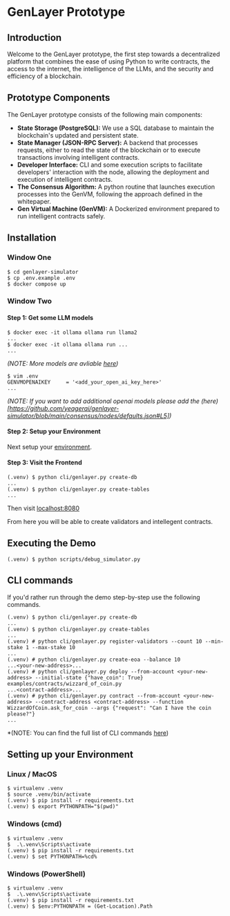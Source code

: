 # GenLayer Prototype

## Introduction

Welcome to the GenLayer prototype, the first step towards a decentralized platform that combines the ease of using Python to write contracts, the access to the internet, the intelligence of the LLMs, and the security and efficiency of a blockchain.

## Prototype Components

The GenLayer prototype consists of the following main components:

* **State Storage (PostgreSQL):** We use a SQL database to maintain the blockchain's updated and persistent state.
* **State Manager (JSON-RPC Server):** A backend that processes requests, either to read the state of the blockchain or to execute transactions involving intelligent contracts.
* **Developer Interface:** CLI and some execution scripts to facilitate developers' interaction with the node, allowing the deployment and execution of intelligent contracts.
* **The Consensus Algorithm:** A python routine that launches execution processes into the GenVM, following the approach defined in the whitepaper.
* **Gen Virtual Machine (GenVM):** A Dockerized environment prepared to run intelligent contracts safely.

## Installation

### Window One

```
$ cd genlayer-simulator
$ cp .env.example .env
$ docker compose up
```

### Window Two

#### Step 1: Get some LLM models

```
$ docker exec -it ollama ollama run llama2
...
$ docker exec -it ollama ollama run ...
...
```
*(NOTE: More models are avliable [here](https://github.com/ollama/ollama?tab=readme-ov-file#model-library))*

```
$ vim .env
GENVMOPENAIKEY     = '<add_your_open_ai_key_here>'
...
```
*(NOTE: If you want to add additional openai models please add the (here)[https://github.com/yeagerai/genlayer-simulator/blob/main/consensus/nodes/defaults.json#L5])*

#### Step 2: Setup your Environment

Next setup your [environment](#setting-up-your-environment).

#### Step 3: Visit the Frontend

```
(.venv) $ python cli/genlayer.py create-db
...
(.venv) $ python cli/genlayer.py create-tables
...
```

Then visit [localhost:8080](http://localhost:8080/)

From here you will be able to create validators and intellegent contracts.

## Executing the Demo

```
(.venv) $ python scripts/debug_simulator.py
```

## CLI commands

If you'd rather run through the demo step-by-step use the following commands.

```
(.venv) $ python cli/genlayer.py create-db
...
(.venv) $ python cli/genlayer.py create-tables
...
(.venv) # python cli/genlayer.py register-validators --count 10 --min-stake 1 --max-stake 10
...
(.venv) # python cli/genlayer.py create-eoa --balance 10
...<your-new-address>...
(.venv) # python cli/genlayer.py deploy --from-account <your-new-address> --initial-state {"have_coin": True} examples/contracts/wizzard_of_coin.py
...<contract-address>...
(.venv) # python cli/genlayer.py contract --from-account <your-new-address> --contract-address <contract-address> --function WizzardOfCoin.ask_for_coin --args {"request": "Can I have the coin please?"}
...
```

*(NOTE: You can find the full list of CLI commands [here](https://github.com/yeagerai/genlayer-simulator/blob/main/cli/genlayer.py))

## Setting up your Environment

### Linux / MacOS
```
$ virtualenv .venv
$ source .venv/bin/activate
(.venv) $ pip install -r requirements.txt
(.venv) $ export PYTHONPATH="$(pwd)"
```

### Windows (cmd)
```
$ virtualenv .venv
$  .\.venv\Scripts\activate
(.venv) $ pip install -r requirements.txt
(.venv) $ set PYTHONPATH=%cd%
```

### Windows (PowerShell)
```
$ virtualenv .venv
$  .\.venv\Scripts\activate
(.venv) $ pip install -r requirements.txt
(.venv) $ $env:PYTHONPATH = (Get-Location).Path
```